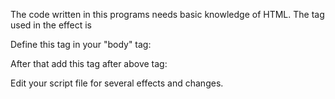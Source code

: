The code written in this programs needs basic knowledge of HTML. The tag used in the effect is <canvas>

Define this <canvas></canvas> tag in your "body" tag:
  

After that add this tag after above tag: 
<script src = "canvas.js"></script> 


Edit your script file for several effects and changes.
